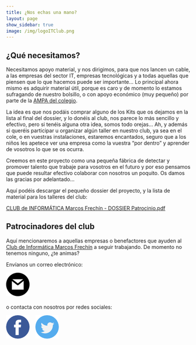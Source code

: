 ```yaml
---
title: ¿Nos echas una mano?
layout: page
show_sidebar: true
image: /img/logoITClub.png
---
```


## ¿Qué necesitamos?

Necesitamos apoyo material, y nos dirigimos, para que nos lancen un cable, a las empresas del sector IT, empresas tecnológicas y a todas aquellas que piensen que lo que hacemos puede ser importante... Lo principal ahora mismo es adquirir material útil, porque es caro y de momento lo estamos sufragando de nuestro bolsillo, o con apoyo económico (muy pequeño) por parte de la <a href="https://ampa.marcosfrechin.es" target="_blank">AMPA del colegio</a>. 

La idea es que nos podáis comprar alguno de los Kits que os dejamos en la lista al final del dossier, y lo donéis al club, nos parece lo más sencillo y efectivo, pero si tenéis alguna otra idea, somos todo orejas…
Ah, y además si queréis participar u organizar algún taller en nuestro club, ya sea en el cole, o en vuestras instalaciones, estaremos encantados, seguro que a los niños les apetece ver una empresa como la vuestra “por dentro” y aprender de vosotros lo que se os ocurra.

Creemos en este proyecto como una pequeña fábrica de detectar y promover talento que trabaje para vosotros en el futuro y por eso pensamos que puede resultar efectivo colaborar con nosotros un poquito. 
Os damos las gracias por adelantado…

Aquí podéis descargar el pequeño dossier del proyecto, y la lista de material para los talleres del club:

<a href="/docs/sponsorship/CLUB de INFORMÁTICA Marcos Frechín - DOSSIER Patrocinio.pdf" target="_blank">CLUB de INFORMÁTICA Marcos Frechín - DOSSIER Patrocinio.pdf</a>

## Patrocinadores del club

Aquí mencionaremos a aquellas empresas o benefactores que ayuden al [Club de Informática Marcos Frechín](/) a seguir trabajando. De momento no tenemos ninguno, ¿te animas?

Envíanos un correo electrónico:

<a href="mailto:itclub@marcosfrechin.es" title="email" style="font-size: 2em"><img src="/img/mail64.png" alt="email" /></a>

o contacta con nosotros por redes sociales:

<a href="https://www.facebook.com/groups/itclubmarcosfrechin" title="facebook" target="_blank"><img src="/img/facebook64.png" alt="facebook" /></a>&nbsp;&nbsp;&nbsp;
<a href="https://twitter.com/itclubmfrechin" title="twitter" target="_blank"><img src="/img/twitter64.png" alt="twitter" /></a>

